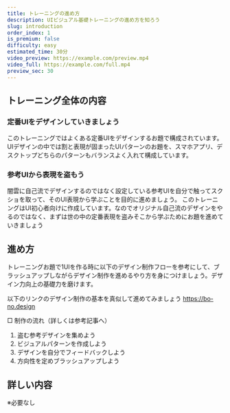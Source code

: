 ```yaml
---
title: トレーニングの進め方
description: UIビジュアル基礎トレーニングの進め方を知ろう
slug: introduction
order_index: 1
is_premium: false
difficulty: easy
estimated_time: 30分
video_preview: https://example.com/preview.mp4
video_full: https://example.com/full.mp4
preview_sec: 30
---
```


## トレーニング全体の内容

### 定番UIをデザインしていきましょう
このトレーニングではよくある定番UIをデザインするお題で構成されています。
UIデザインの中では割と表現が固まったUIパターンのお題を、スマホアプリ、デスクトップどちらのパターンもバランスよく入れて構成しています。

### 参考UIから表現を盗もう
闇雲に自己流でデザインするのではなく設定している参考UIを自分で触ってスクショを取って、そのUI表現から学ぶことを目的に進めましょう。
このトレーニングはUI初心者向けに作成しています。なのでオリジナル自己流のデザインをやるのではなく、まずは世の中の定番表現を盗みそこから学ぶためにお題を進めていきましょう

## 進め方
トレーニングお題で1UIを作る時に以下のデザイン制作フローを参考にして、ブラッシュアップしながらデザイン制作を進めるやり方を身につけましょう。デザイン力向上の基礎力を磨けます。

以下のリンクのデザイン制作の基本を真似して進めてみましょう
https://bo-no.design

□ 制作の流れ（詳しくは参考記事へ）
1. 盗む参考デザインを集めよう
2. ビジュアルパターンを作成しよう
3. デザインを自分でフィードバックしよう
4. 方向性を定めブラッシュアップしよう


## 詳しい内容
※必要なし

